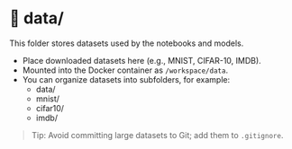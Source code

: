 # 📂 data/

This folder stores datasets used by the notebooks and models.

- Place downloaded datasets here (e.g., MNIST, CIFAR-10, IMDB).
- Mounted into the Docker container as `/workspace/data`.
- You can organize datasets into subfolders, for example:
    - data/
    - mnist/
    - cifar10/
    - imdb/

> Tip: Avoid committing large datasets to Git; add them to `.gitignore`.

